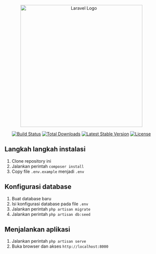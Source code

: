 <p align="center"><a href="https://laravel.com" target="_blank"><img src="https://raw.githubusercontent.com/laravel/art/master/logo-lockup/5%20SVG/2%20CMYK/1%20Full%20Color/laravel-logolockup-cmyk-red.svg" width="400" alt="Laravel Logo"></a></p>

<p align="center">
<a href="https://github.com/laravel/framework/actions"><img src="https://github.com/laravel/framework/workflows/tests/badge.svg" alt="Build Status"></a>
<a href="https://packagist.org/packages/laravel/framework"><img src="https://img.shields.io/packagist/dt/laravel/framework" alt="Total Downloads"></a>
<a href="https://packagist.org/packages/laravel/framework"><img src="https://img.shields.io/packagist/v/laravel/framework" alt="Latest Stable Version"></a>
<a href="https://packagist.org/packages/laravel/framework"><img src="https://img.shields.io/packagist/l/laravel/framework" alt="License"></a>
</p>

## Langkah langkah instalasi
1. Clone repository ini
2. Jalankan perintah `composer install`
3. Copy file `.env.example` menjadi `.env`

## Konfigurasi database
1. Buat database baru
2. Isi konfigurasi database pada file `.env`
3. Jalankan perintah `php artisan migrate`
4. Jalankan perintah `php artisan db:seed`

## Menjalankan aplikasi
1. Jalankan perintah `php artisan serve`
2. Buka browser dan akses `http://localhost:8000`

